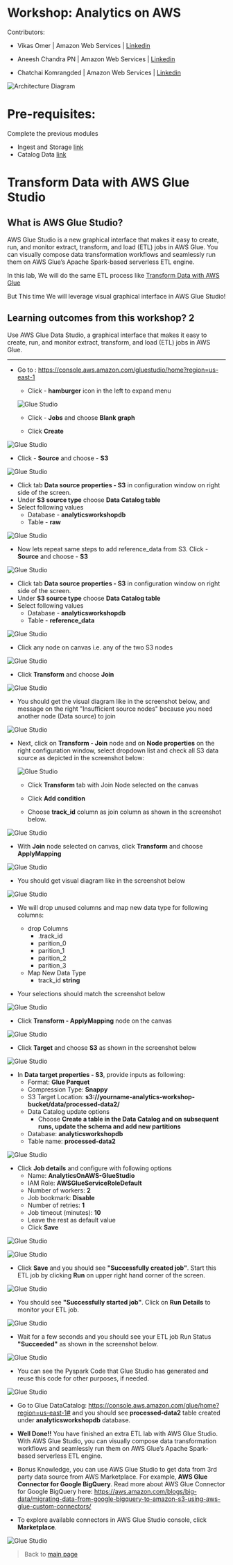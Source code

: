 # Workshop: Analytics on AWS

Contributors:

* Vikas Omer | Amazon Web Services | [Linkedin](https://www.linkedin.com/in/vikas-omer/)
* Aneesh Chandra PN | Amazon Web Services | [Linkedin](https://www.linkedin.com/in/aneesh-chandra-pn/)

* Chatchai Komrangded | Amazon Web Services | [Linkedin](https://www.linkedin.com/in/chatchaikomrangded/)

![Architecture Diagram](../img/transform_glue_studio.png)

# Pre-requisites:  
Complete the previous modules   
* Ingest and Storage [link](../modules/ingest.md)
* Catalog Data [link](../modules/catalog.md)

# Transform Data with AWS Glue Studio

## What is AWS Glue Studio?
AWS Glue Studio is a new graphical interface that makes it easy to create, run, and monitor extract, transform, and load (ETL) jobs in AWS Glue. You can visually compose data transformation workflows and seamlessly run them on AWS Glue’s Apache Spark-based serverless ETL engine.

In this lab, We will do the same ETL process like [Transform Data with AWS Glue](../modules/transform_glue.md)

But This time We will leverage visual graphical interface in AWS Glue Studio!

## Learning outcomes from this workshop? 2
Use AWS Glue Data Studio, a graphical interface that makes it easy to create, run, and monitor extract, transform, and load (ETL) jobs in AWS Glue.

---
* Go to : https://console.aws.amazon.com/gluestudio/home?region=us-east-1
  * Click - **hamburger** icon in the left to expand menu

  ![Glue Studio](../img/glue_studio_0.png)
  
  * Click - **Jobs** and choose **Blank graph**

  * Click **Create**

![Glue Studio](../img/glue_studio_1.png)

* Click - **Source** and choose - **S3**

![Glue Studio](../img/glue_studio_2.png)

  * Click tab **Data source properties - S3** in configuration window on right side of the screen.
  * Under **S3 source type** choose **Data Catalog table** 
  * Select following values
      * Database - **analyticsworkshopdb**
      * Table - **raw**
  
![Glue Studio](../img/glue_studio_3.png)

* Now lets repeat same steps to add reference_data from S3. Click - **Source** and choose - **S3**

![Glue Studio](../img/glue_studio_2.png)

* Click tab **Data source properties - S3** in configuration window on right side of the screen.
* Under **S3 source type** choose **Data Catalog table** 
* Select following values
    * Database - **analyticsworkshopdb**
    * Table - **reference_data**
  
![Glue Studio](../img/glue_studio_4.png)

* Click any node on canvas i.e. any of the two S3 nodes

![Glue Studio](../img/glue_studio_5.png)

* Click **Transform** and choose **Join**

![Glue Studio](../img/glue_studio_6.png)

* You should get the visual diagram like in the screenshot below, and message on the right "Insufficient source nodes" because you need another node (Data source) to join

![Glue Studio](../img/glue_studio_7.png)

* Next, click on **Transform - Join** node and on **Node properties** on the right configuration window, select dropdown list and check all S3 data source as depicted in the screenshot below:
  
  ![Glue Studio](../img/glue_studio_8.png)

  - Click **Transform** tab with Join Node selected on the canvas
  
  - Click **Add condition**

  - Choose **track_id** column as join column as shown in the screenshot below.

![Glue Studio](../img/glue_studio_9.png)

* With **Join** node selected on canvas, click **Transform** and choose **ApplyMapping**

![Glue Studio](../img/glue_studio_10.png)

* You should get visual diagram like in the screenshot below

![Glue Studio](../img/glue_studio_11.png)

* We will drop unused columns and map new data type for following columns:
    * drop Columns
      * .track_id
      * parition_0
      * parition_1
      * parition_2
      * parition_3
    * Map New Data Type  
      * track_id **string** 

* Your selections should match the screenshot below   
  
![Glue Studio](../img/glue_studio_12.png)

* Click **Transform - ApplyMapping** node on the canvas
  
![Glue Studio](../img/glue_studio_13.png)

* Click **Target** and choose **S3** as shown in the screenshot below
  
![Glue Studio](../img/glue_studio_14.png)

* In **Data target properties - S3**, provide inputs as following:
    * Format: **Glue Parquet**
    * Compression Type: **Snappy**
    * S3 Target Location: **s3://yourname-analytics-workshop-bucket/data/processed-data2/**
    * Data Catalog update options
      * Choose **Create a table in the Data Catalog and on subsequent runs, update the schema and add new partitions**
    * Database: **analyticsworkshopdb**
    * Table name: **processed-data2**

![Glue Studio](../img/glue_studio_15.png)

* Click **Job details** and configure with following options
   * Name: **AnalyticsOnAWS-GlueStudio**
   * IAM Role: **AWSGlueServiceRoleDefault**
   * Number of workers: **2**
   * Job bookmark: **Disable**
   * Number of retries: **1**
   * Job timeout (minutes): **10**
   * Leave the rest as default value
   * Click **Save**
   
![Glue Studio](../img/glue_studio_16.png)

![Glue Studio](../img/glue_studio_16_2.png)

* Click **Save** and you should see **"Successfully created job"**. Start this ETL job by clicking **Run** on upper right hand corner of the screen.
   
![Glue Studio](../img/glue_studio_17.png)

* You should see **"Successfully started job"**. Click on **Run Details** to monitor your ETL job.
   
![Glue Studio](../img/glue_studio_18.png)

* Wait for a few seconds and you should see your ETL job Run Status **"Succeeded"** as shown in the screenshot below.

![Glue Studio](../img/glue_studio_19.png)

* You can see the Pyspark Code that Glue Studio has generated and reuse this code for other purposes, if needed.

![Glue Studio](../img/glue_studio_20.png)

* Go to Glue DataCatalog: https://console.aws.amazon.com/glue/home?region=us-east-1# and you should see **processed-data2** table created under **analyticsworkshopdb** database.

* **Well Done!!** You have finished an extra ETL lab with AWS Glue Studio. With AWS Glue Studio, you can visually compose data transformation workflows and seamlessly run them on AWS Glue’s Apache Spark-based serverless ETL engine.

* Bonus Knowledge, you can use AWS Glue Studio to get data from 3rd party data source from AWS Marketplace. For example, **AWS Glue Connector for Google BigQuery**. Read more about AWS Glue Connector for Google BigQuery here: https://aws.amazon.com/blogs/big-data/migrating-data-from-google-bigquery-to-amazon-s3-using-aws-glue-custom-connectors/

* To explore available connectors in AWS Glue Studio console, click **Marketplace**.

![Glue Studio](../img/glue_studio_22.png)


	
> Back to [main page](../readme.md)
